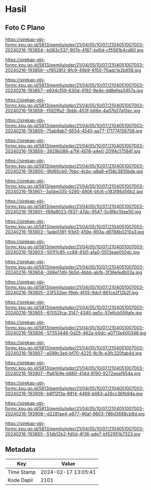 # Hasil

## Foto C Plano

https://sirekap-obj-formc.kpu.go.id/5813/pemilu/pdpr/21/04/05/10/07/2104051007003-20240216-193854--b063c537-907e-4167-bd0d-cf5581b4cd80.jpg

https://sirekap-obj-formc.kpu.go.id/5813/pemilu/pdpr/21/04/05/10/07/2104051007003-20240216-193856--cf9528f2-8fc9-49b9-9150-70adc1e2b658.jpg

https://sirekap-obj-formc.kpu.go.id/5813/pemilu/pdpr/21/04/05/10/07/2104051007003-20240216-193857--e934cf59-630d-4192-9e4e-dd8efea3457a.jpg

https://sirekap-obj-formc.kpu.go.id/5813/pemilu/pdpr/21/04/05/10/07/2104051007003-20240216-193858--f592ffa2-3bbb-453f-b66e-4a07b57af0ec.jpg

https://sirekap-obj-formc.kpu.go.id/5813/pemilu/pdpr/21/04/05/10/07/2104051007003-20240216-193859--75ab9ab7-6554-4540-aa77-171774156708.jpg

https://sirekap-obj-formc.kpu.go.id/5813/pemilu/pdpr/21/04/05/10/07/2104051007003-20240216-193859--3929b086-a7f4-4016-a4e0-201f4c17584f.jpg

https://sirekap-obj-formc.kpu.go.id/5813/pemilu/pdpr/21/04/05/10/07/2104051007003-20240216-193900--9fd65cb0-7bbc-4cbc-a8a8-e158c3810bde.jpg

https://sirekap-obj-formc.kpu.go.id/5813/pemilu/pdpr/21/04/05/10/07/2104051007003-20240216-193901--3a5be335-5290-4906-bfc6-c183f86d56b2.jpg

https://sirekap-obj-formc.kpu.go.id/5813/pemilu/pdpr/21/04/05/10/07/2104051007003-20240216-193901--f69a9023-f937-47dc-9547-0c8fbc10ee50.jpg

https://sirekap-obj-formc.kpu.go.id/5813/pemilu/pdpr/21/04/05/10/07/2104051007003-20240216-193902--1ade0391-93d3-459e-993a-d9788b0210a3.jpg

https://sirekap-obj-formc.kpu.go.id/5813/pemilu/pdpr/21/04/05/10/07/2104051007003-20240216-193903--501f1c85-cc89-41d1-a1a0-0513eae050dc.jpg

https://sirekap-obj-formc.kpu.go.id/5813/pemilu/pdpr/21/04/05/10/07/2104051007003-20240216-193904--268ef7d9-5b5d-4bbb-ab1b-3f38efedb03a.jpg

https://sirekap-obj-formc.kpu.go.id/5813/pemilu/pdpr/21/04/05/10/07/2104051007003-20240216-193905--23f532ee-f9eb-4f05-9dcf-861ce2f12b2f.jpg

https://sirekap-obj-formc.kpu.go.id/5813/pemilu/pdpr/21/04/05/10/07/2104051007003-20240216-193905--67052fca-3147-4340-ae5c-57e6cb559afe.jpg

https://sirekap-obj-formc.kpu.go.id/5813/pemilu/pdpr/21/04/05/10/07/2104051007003-20240216-193906--57353446-0d25-462a-b0dc-a0713e400346.jpg

https://sirekap-obj-formc.kpu.go.id/5813/pemilu/pdpr/21/04/05/10/07/2104051007003-20240216-193907--a599c3ed-bf70-4225-8c1b-e3fc320fab4d.jpg

https://sirekap-obj-formc.kpu.go.id/5813/pemilu/pdpr/21/04/05/10/07/2104051007003-20240216-193907--ffa61b9e-b660-414d-8190-9272eeaf654a.jpg

https://sirekap-obj-formc.kpu.go.id/5813/pemilu/pdpr/21/04/05/10/07/2104051007003-20240216-193908--b8f12f3a-8814-4469-b063-a26cc36fb94a.jpg

https://sirekap-obj-formc.kpu.go.id/5813/pemilu/pdpr/21/04/05/10/07/2104051007003-20240216-193908--d2281ae4-e677-46af-9603-786d3688cb9d.jpg

https://sirekap-obj-formc.kpu.go.id/5813/pemilu/pdpr/21/04/05/10/07/2104051007003-20240216-193855--51db12b2-fd0d-4f36-ade7-bf52951b7323.jpg


## Metadata

| Key        | Value               |
| ---------- | ------------------- |
| Time Stamp | 2024-02-17 13:05:41 |
| Kode Dapil | 2101                |



